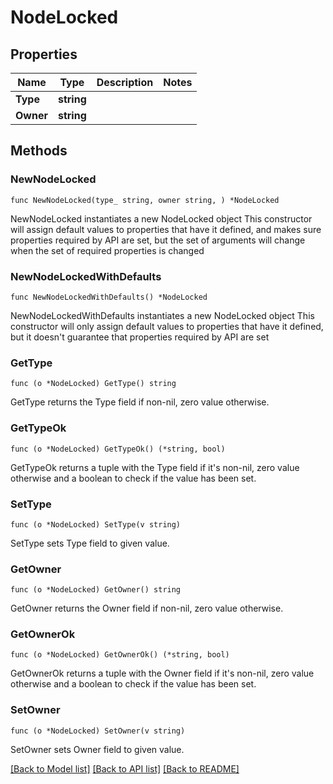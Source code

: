 # NodeLocked

## Properties

Name | Type | Description | Notes
------------ | ------------- | ------------- | -------------
**Type** | **string** |  | 
**Owner** | **string** |  | 

## Methods

### NewNodeLocked

`func NewNodeLocked(type_ string, owner string, ) *NodeLocked`

NewNodeLocked instantiates a new NodeLocked object
This constructor will assign default values to properties that have it defined,
and makes sure properties required by API are set, but the set of arguments
will change when the set of required properties is changed

### NewNodeLockedWithDefaults

`func NewNodeLockedWithDefaults() *NodeLocked`

NewNodeLockedWithDefaults instantiates a new NodeLocked object
This constructor will only assign default values to properties that have it defined,
but it doesn't guarantee that properties required by API are set

### GetType

`func (o *NodeLocked) GetType() string`

GetType returns the Type field if non-nil, zero value otherwise.

### GetTypeOk

`func (o *NodeLocked) GetTypeOk() (*string, bool)`

GetTypeOk returns a tuple with the Type field if it's non-nil, zero value otherwise
and a boolean to check if the value has been set.

### SetType

`func (o *NodeLocked) SetType(v string)`

SetType sets Type field to given value.


### GetOwner

`func (o *NodeLocked) GetOwner() string`

GetOwner returns the Owner field if non-nil, zero value otherwise.

### GetOwnerOk

`func (o *NodeLocked) GetOwnerOk() (*string, bool)`

GetOwnerOk returns a tuple with the Owner field if it's non-nil, zero value otherwise
and a boolean to check if the value has been set.

### SetOwner

`func (o *NodeLocked) SetOwner(v string)`

SetOwner sets Owner field to given value.



[[Back to Model list]](../README.md#documentation-for-models) [[Back to API list]](../README.md#documentation-for-api-endpoints) [[Back to README]](../README.md)


